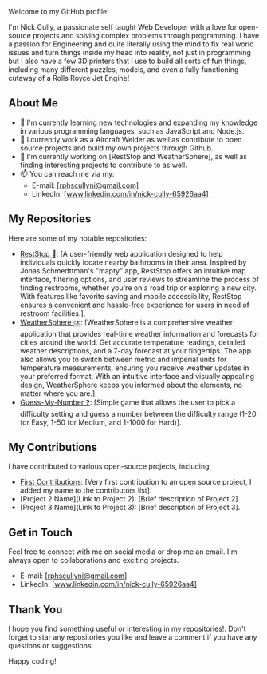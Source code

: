 Welcome to my GitHub profile! 

I'm Nick Cully, a passionate self taught Web Developer with a love for open-source projects and solving complex problems through programming. 
I have a passion for Engineering and quite literally using the mind to fix real world issues and turn things inside my head into reality, not just in programming but I also have a few 3D printers that I use to build all sorts of fun things, including many different puzzles, models, and even a fully functioning cutaway of a Rolls Royce Jet Engine!

## About Me

- 🌱 I'm currently learning new technologies and expanding my knowledge in various programming languages, such as JavaScript and Node.js.
- 💼 I currently work as a Aircraft Welder as well as contribute to open source projects and build my own projects through Github.
- 🔭 I'm currently working on [RestStop and WeatherSphere], as well as finding interesting projects to contribute to as well. 
- 📫 You can reach me via my:
  - E-mail:  [rphscullyni@gmail.com]
  - LinkedIn: [www.linkedin.com/in/nick-cully-65926aa4]

## My Repositories

Here are some of my notable repositories:

- [RestStop 🛑](https://github.com/rphscullyni21/RestStop): [A user-friendly web application designed to help individuals quickly locate nearby bathrooms in their area. Inspired by Jonas Schmedttman's "mapty" app, RestStop offers an intuitive map interface, filtering options, and user reviews to streamline the process of finding restrooms, whether you're on a road trip or exploring a new city. With features like favorite saving and mobile accessibility, RestStop ensures a convenient and hassle-free experience for users in need of restroom facilities.].
- [WeatherSphere ⛈️](https://github.com/rphscullyni21/Weather-App/tree/main): [WeatherSphere is a comprehensive weather application that provides real-time weather information and forecasts for cities around the world. Get accurate temperature readings, detailed weather descriptions, and a 7-day forecast at your fingertips. The app also allows you to switch between metric and imperial units for temperature measurements, ensuring you receive weather updates in your preferred format. With an intuitive interface and visually appealing design, WeatherSphere keeps you informed about the elements, no matter where you are.].
- [Guess-My-Number ❓](https://github.com/rphscullyni21/Guess-My-Number-Game.git): [Simple game that allows the user to pick a difficulty setting and guess a number between the difficulty range (1-20 for Easy, 1-50 for Medium, and 1-1000 for Hard)].

## My Contributions

I have contributed to various open-source projects, including:

- [First Contributions](https://github.com/firstcontributions/first-contributions/pull/77069): [Very first contribution to an open source project, I added my name to the contributors list].
- [Project 2 Name](Link to Project 2): [Brief description of Project 2].
- [Project 3 Name](Link to Project 3): [Brief description of Project 3].

## Get in Touch

Feel free to connect with me on social media or drop me an email. I'm always open to collaborations and exciting projects.

- E-mail:  [rphscullyni@gmail.com]
- LinkedIn: [www.linkedin.com/in/nick-cully-65926aa4]

## Thank You

I hope you find something useful or interesting in my repositories!. Don't forget to star any repositories you like and leave a comment if you have any questions or suggestions.

Happy coding!

